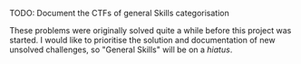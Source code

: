 TODO: Document the CTFs of general Skills categorisation

These problems were originally solved quite a while before this project was started. I would like to
prioritise the solution and documentation of new unsolved challenges, so "General Skills" will be
on a *hiatus*.
